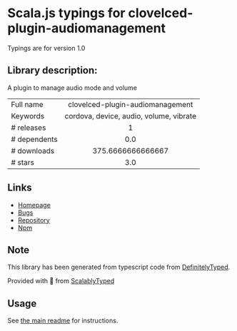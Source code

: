 
# Scala.js typings for clovelced-plugin-audiomanagement

Typings are for version 1.0

## Library description:
A plugin to manage audio mode and volume

|                    |                 |
| ------------------ | :-------------: |
| Full name          | clovelced-plugin-audiomanagement |
| Keywords           | cordova, device, audio, volume, vibrate |
| # releases         | 1 |
| # dependents       | 0.0 |
| # downloads        | 375.6666666666667 |
| # stars            | 3.0 |

## Links
- [Homepage](https://github.com/clovelCed/cordova-plugin-audiomanagement#readme)
- [Bugs](https://github.com/clovelCed/cordova-plugin-audiomanagement/issues)
- [Repository](https://github.com/clovelCed/cordova-plugin-audiomanagement)
- [Npm](https://www.npmjs.com/package/clovelced-plugin-audiomanagement)
    


## Note
This library has been generated from typescript code from [DefinitelyTyped](https://definitelytyped.org).

Provided with :purple_heart: from [ScalablyTyped](https://github.com/oyvindberg/ScalablyTyped)

## Usage
See [the main readme](../../readme.md) for instructions.


